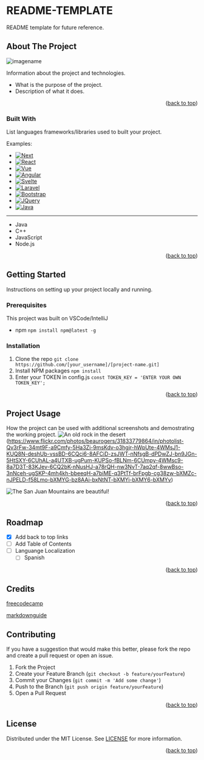 # README-TEMPLATE
README template for future reference.

<a name="readme-top"></a>

<!-- ABOUT THE PROJECT -->
## About The Project
![imagename](https://www.legendsoflearning.com/wp-content/uploads/2020/10/benefits-of-online-learning-graphic.png)

Information about the project and technologies.

* What is the purpose of the project.
* Description of what it does.

<p align="right">(<a href="#readme-top">back to top</a>)</p>

### Built With

List languages frameworks/libraries used to built your project.

Examples:

* [![Next][Next.js]][Next-url]
* [![React][React.js]][React-url]
* [![Vue][Vue.js]][Vue-url]
* [![Angular][Angular.io]][Angular-url]
* [![Svelte][Svelte.dev]][Svelte-url]
* [![Laravel][Laravel.com]][Laravel-url]
* [![Bootstrap][Bootstrap.com]][Bootstrap-url]
* [![JQuery][JQuery.com]][JQuery-url]
* [![Java][Java.com]][Java-url]
---
* Java
* C++
* JavaScript
* Node.js

<p align="right">(<a href="#readme-top">back to top</a>)</p>

<!-- GETTING STARTED -->
## Getting Started

Instructions on setting up your project locally and running.

### Prerequisites

This project was built on VSCode/IntelliJ

* npm
  `npm install npm@latest -g`

### Installation

1. Clone the repo
    `git clone https://github.com/[your_username]/[project-name.git]`
2. Install NPM packages
   `npm install`
3. Enter your TOKEN in config.js
   `const TOKEN_KEY = 'ENTER YOUR OWN TOKEN_KEY';`

<p align="right">(<a href="#readme-top">back to top</a>)</p>

<!-- USAGE EXAMPLES -->
## Project Usage

How the project can be used with additional screenshots and demostrating the working project.
![An old rock in the desert](/assets/images/shiprock.jpg "Shiprock, New Mexico by Beau Rogers")(https://www.flickr.com/photos/beaurogers/31833779864/in/photolist-Qv3rFw-34mt9F-a9Cmfy-5Ha3Zi-9msKdv-o3hgjr-hWpUte-4WMsJ1-KUQ8N-deshUb-vssBD-6CQci6-8AFCiD-zsJWT-nNfsgB-dPDwZJ-bn9JGn-5HtSXY-6CUhAL-a4UTXB-ugPum-KUPSo-fBLNm-6CUmpy-4WMsc9-8a7D3T-83KJev-6CQ2bK-nNusHJ-a78rQH-nw3NvT-7aq2qf-8wwBso-3nNceh-ugSKP-4mh4kh-bbeeqH-a7biME-q3PtTf-brFpgb-cg38zw-bXMZc-nJPELD-f58Lmo-bXMYG-bz8AAi-bxNtNT-bXMYi-bXMY6-bXMYv) 

![The San Juan Mountains are beautiful!](/assets/images/san-juan-mountains.jpg "San Juan Mountains")

<p align="right">(<a href="#readme-top">back to top</a>)</p>

<!-- ROADMAP -->
## Roadmap

- [x] Add back to top links
- [ ] Add Table of Contents
- [ ] Languange Localization
    - [ ] Spanish

<p align="right">(<a href="#readme-top">back to top</a>)</p>

<!-- CREDITS -->
## Credits

[freecodecamp](https://www.freecodecamp.org/news/how-to-write-a-good-readme-file/)

[markdownguide](https://www.markdownguide.org/basic-syntax/#reference-style-links)

<!-- CONTRIBUTING -->
## Contributing

If you have a suggestion that would make this better, please fork the repo and create a pull request or open an issue.

1. Fork the Project
2. Create your Feature Branch (`git checkout -b feature/yourFeature`)
3. Commit your Changes (`git commit -m 'Add some change'`)
4. Push to the Branch (`git push origin feature/yourFeature`)
5. Open a Pull Request

<p align="right">(<a href="#readme-top">back to top</a>)</p>


<!-- LICENSE -->
## License

Distributed under the MIT License. See [LICENSE](https://github.com/edgarefigueroa/README-TEMPLATE/blob/main/LICENSE) for more information.

<p align="right">(<a href="#readme-top">back to top</a>)</p>

<!-- MARKDOWN LINKS & IMAGES -->
<!-- https://www.markdownguide.org/basic-syntax/#reference-style-links -->

[Next.js]: https://img.shields.io/badge/next.js-000000?style=for-the-badge&logo=nextdotjs&logoColor=white
[Next-url]: https://nextjs.org/
[React.js]: https://img.shields.io/badge/React-20232A?style=for-the-badge&logo=react&logoColor=61DAFB
[React-url]: https://reactjs.org/
[Vue.js]: https://img.shields.io/badge/Vue.js-35495E?style=for-the-badge&logo=vuedotjs&logoColor=4FC08D
[Vue-url]: https://vuejs.org/
[Angular.io]: https://img.shields.io/badge/Angular-DD0031?style=for-the-badge&logo=angular&logoColor=white
[Angular-url]: https://angular.io/
[Svelte.dev]: https://img.shields.io/badge/Svelte-4A4A55?style=for-the-badge&logo=svelte&logoColor=FF3E00
[Svelte-url]: https://svelte.dev/
[Laravel.com]: https://img.shields.io/badge/Laravel-FF2D20?style=for-the-badge&logo=laravel&logoColor=white
[Laravel-url]: https://laravel.com
[Bootstrap.com]: https://img.shields.io/badge/Bootstrap-563D7C?style=for-the-badge&logo=bootstrap&logoColor=white
[Bootstrap-url]: https://getbootstrap.com
[JQuery.com]: https://img.shields.io/badge/jQuery-0769AD?style=for-the-badge&logo=jquery&logoColor=white
[JQuery-url]: https://jquery.com 

[Java.com]: https://www.oracle.com/search/assets/ngui/u15-java-logo.png
[Java-url]: https://Java.com